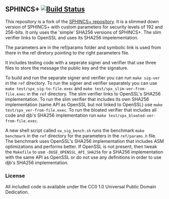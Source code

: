 ## SPHINCS+ [![Build Status](https://travis-ci.org/sphincs/sphincsplus.svg?branch=master)](https://travis-ci.org/sphincs/sphincsplus)

This repository is a fork of the [SPHINCS+ repository](https://github.com/sphincs/sphincsplus). It is a slimmed down version of SPHINCS+ with custom parameters for security levels of 192 and 256-bits. It only uses the 'simple' SHA256 versions of SPHINCS+. The slim verifier links to OpenSSL and uses its SHA256 impelementation. 

The parameters are in the ref/params folder and symbolic link is used from there in the ref diretory pointing to the right parameters file. 

It includes testing code with a seperate signer and verifier that use three files to store the message the public key and the signature.

To build and run the separate signer and verifier you can run `make sig-ver` in the `ref` directory. To run the signer and verifier separately you can use `make test/spx_sig-to-file.exec` and `make test/spx_slim-ver-from-file.exec` in the `ref` directory. The slim verifier links to OpenSSL's SHA256 implementation. To run the slim verifier that includes its own SHA256 implementation (same API as OpenSSL but not linked to OpenSSL) use `make test/spx_ver-from-file.exec`. To run the bloated verifier that includes all code and djb's SHA256 implementation run `make test/spx_bloated-ver-from-file.exec`.

A new shell script called `sw_sig_bench.sh` runs the benchmark `make benchmark` in the `ref` directory for the parameters in the `ref/params.h` file. The benchmark uses OpenSSL's SHA256 implementation that includes ASM optimizations and performs better. If OpenSSL is not present, then tweak the `Makefile` to use `-DUSE_OPENSSL_API_SHA256` for a SHA256 implementation with the same API as OpenSSL or do not use any definitions in order to use djb's SHA256 implementation. 

### License

All included code is available under the CC0 1.0 Universal Public Domain Dedication. 

